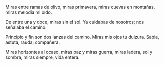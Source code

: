 Miras entre ramas de olivo,
miras primavera,
miras cuevas en montañas,
miras melodía mi oído.

De entre una y doce,
miras sin el sol.
Ya cuidabas de nosotros;
nos señalaba el camino.

Principio y fin
son dos lanzas del camino.
Miras mis ojos tu dulzura.
Sabia, astuta, rauda; compañera.

Miras horizontes al ocaso,
miras paz y miras guerra,
miras ladera, sol y sombra,
miras siempre, vida entera.